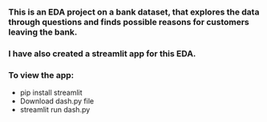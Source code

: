 ### This is an EDA project on a bank dataset, that explores the data through questions and finds possible reasons for customers leaving the bank.
### I have also created a streamlit app for this EDA.
### To view the app:
* pip install streamlit
* Download dash.py file
* streamlit run dash.py
